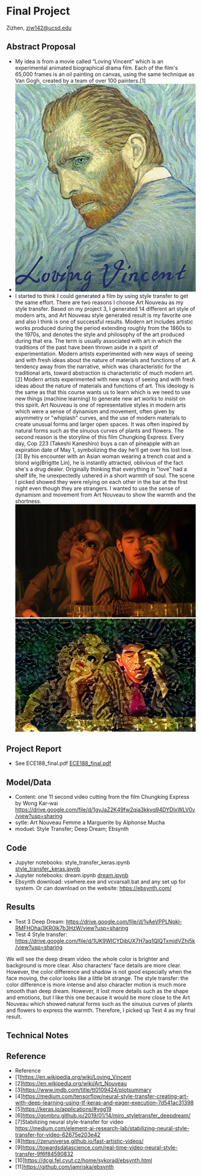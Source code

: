 # Final Project

Zizhen, ziw142@ucsd.edu

## Abstract Proposal

- My idea is from a movie called “Loving Vincent” which is an experimental animated biographical drama film. Each of the film's 65,000 frames is an oil painting on canvas, using the same technique as Van Gogh, created by a team of over 100 painters.[1] 
- ![](https://github.com/ucsd-ml-arts/ml-art-final-zizhen_wang/blob/master/vincent%20(2).jpg)
- I started to think I could generated a film by using style transfer to get the same effort. There are two reasons I choose Art Nouveau as my style transfer. Based on my project 3, I generated 14 different art style of modern arts, and Art Nouveau style generated result is my favorite one and also I think is one of successful results. Modern art includes artistic works produced during the period extending roughly from the 1860s to the 1970s, and denotes the style and philosophy of the art produced during that era. The term is usually associated with art in which the traditions of the past have been thrown aside in a spirit of experimentation. Modern artists experimented with new ways of seeing and with fresh ideas about the nature of materials and functions of art. A tendency away from the narrative, which was characteristic for the traditional arts, toward abstraction is characteristic of much modern art.[2] Modern artists experimented with new ways of seeing and with fresh ideas about the nature of materials and functions of art. This ideology is the same as that this course wants us to learn which is we need to use new things (machine learning) to generate new art works to insist on this spirit. Art Nouveau is one of representative styles in modern arts which were a sense of dynamism and movement, often given by asymmetry or "whiplash" curves, and the use of modern materials to create unusual forms and larger open spaces. It was often inspired by natural forms such as the sinuous curves of plants and flowers. The second reason is the storyline of this film Chungking Express. Every day, Cop 223 (Takeshi Kaneshiro) buys a can of pineapple with an expiration date of May 1, symbolizing the day he'll get over his lost love.[3] By his encounter with an Asian woman wearing a trench coat and a blond wig(Brigitte Lin),  he is instantly attracted, oblivious of the fact she's a drug dealer. Originally thinking that everything in "love" had a shelf life, he unexpectedly ushered in a short warmth of soul. The scene I picked showed they were relying on each other in the bar at the first night even though they are strangers.  I wanted to use the sense of dynamism and movement from Art Nouveau to show the warmth and the shortness.![](https://github.com/ucsd-ml-arts/ml-art-final-zizhen_wang/blob/master/content.jpg)![](https://github.com/ucsd-ml-arts/ml-art-final-zizhen_wang/blob/master/Art%20Nouveau_result.png)



## Project Report

- See ECE188_final.pdf [ECE188_final.pdf](https://github.com/ucsd-ml-arts/ml-art-final-zizhen_wang/blob/master/ECE188_final.pdf)

## Model/Data
- Content: one 11 second video cutting from the film Chungking Express by Wong Kar-wai https://drive.google.com/file/d/1gyJaZ2K49fw2qia3kkyq94DYDlxWLV0v/view?usp=sharing
- sytle: Art Nouveau       Femme a Marguerite   by Alphonse Mucha
- moduel: Style Transfer; Deep Dream; Ebsynth


## Code
- Jupyter notebooks: style_transfer_keras.ipynb [style_transfer_keras.ipynb](https://github.com/ucsd-ml-arts/generative-visual-zizhen-w/blob/master/style_transfer_keras.ipynb)
- Jupyter notebooks: dream.ipynb [dream.ipynb](https://github.com/ucsd-ml-arts/ml-art-final-zizhen_wang/blob/master/dream.ipynb)
- Ebsynth download: vswhere.exe and vcvarsall.bat and any set up for system. Or can download on the website: https://ebsynth.com/



## Results
- Test 3 Deep Dream:
https://drive.google.com/file/d/1vAeVPPLNpkl-RMFHOhaj3KR0Ik7b3HzW/view?usp=sharing
- Test 4 Style transfer:
https://drive.google.com/file/d/1UK9WICYDjbUX7H7aq1QlQTxmidVZhj5k/view?usp=sharing

We will see the deep dream video: the whole color is brighter and background is more clear. Also characters’ face details are more clear. However, the color difference and shadow is not good especially when the face moving, the color looks like a little bit strange.
The style transfer: the color difference is more intense and also character motion is much more smooth than deep dream. However, it lost more details such as the shape and emotions, but I like this one because it would be more close to the Art Nouveau which showed natural forms such as the sinuous curves of plants and flowers to express the warmth. Therefore, I picked up Test 4 as my final result.


## Technical Notes



## Reference
- Reference
- [1]https://en.wikipedia.org/wiki/Loving_Vincent
- [2]https://en.wikipedia.org/wiki/Art_Nouveau
- [3]https://www.imdb.com/title/tt0109424/plotsummary
- [4]https://medium.com/tensorflow/neural-style-transfer-creating-art-with-deep-learning-using-tf-keras-and-eager-execution-7d541ac31398
- [5]https://keras.io/applications/#vgg19
- [6]https://gombru.github.io/2019/01/14/miro_styletransfer_deepdream/
- [7]Stabilizing neural style-transfer for video https://medium.com/element-ai-research-lab/stabilizing-neural-style-transfer-for-video-62675e203e42
- [8]https://zeruniverse.github.io/fast-artistic-videos/
- [9]https://towardsdatascience.com/real-time-video-neural-style-transfer-9f6f84590832
- [10]https://dcgi.fel.cvut.cz/home/sykorad/ebsynth.html
- [11]https://github.com/jamriska/ebsynth


